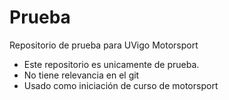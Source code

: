 # Prueba
 Repositorio de prueba para UVigo Motorsport

 - Este repositorio es unicamente de prueba.
 - No tiene relevancia en el git
 - Usado como iniciación de curso de motorsport
   
